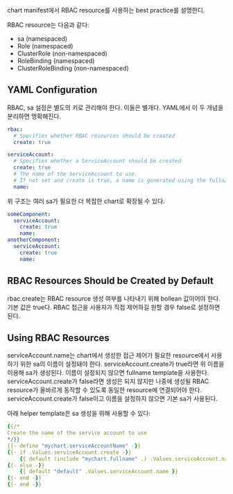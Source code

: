 chart manifest에서 RBAC resource를 사용하는 best practice를 설명한디.

RBAC resource는 다음과 같다:

- sa (namespaced)
- Role (namespaced)
- ClusterRole (non-namespaced)
- RoleBinding (namespaced)
- ClusterRoleBinding (non-namespaced)

## YAML Configuration
RBAC, sa 설정은 별도의 키로 관리해야 한다. 이들은 별개다. YAML에서 이 두 개념을 분리하면 명확해진다.

``` yaml
rbac:
  # Specifies whether RBAC resources should be created
  create: true

serviceAccount:
  # Specifies whether a ServiceAccount should be created
  create: true
  # The name of the ServiceAccount to use.
  # If not set and create is true, a name is generated using the fullname template
  name:
```

위 구조는 여러 sa가 필요한 더 복잡한 chart로 확장될 수 있다.

``` yaml
someComponent:
  serviceAccount:
    create: true
    name:
anotherComponent:
  serviceAccount:
    create: true
    name:
```

## RBAC Resources Should be Created by Default
rbac.create는 RBAC resource 생성 여부를 나타내기 위해 bollean 값이어야 한다. 기본 값은 true다. RBAC 접근을 사용자가 직접 제어하길 원할 경우 false로 설정하면 된다.

## Using RBAC Resources
serviceAccount.name는 chart에서 생성한 접근 제어가 필요한 resource에서 사용하기 위한 sa의 이름이 설정돼야 한다. serviceAccount.create가 true라면 위 이름을 이용해 sa가 생성된다. 이름이 설정되지 않으면 fullname template을 사용한다. serviceAccount.create가 false라면 생성은 되지 않지만 나중에 생성될 RBAC resource가 올바르게 동작할 수 있도록 동일한 resource에 연결되어야 한다. serviceAccount.create가 false이고 이름을 설정하지 않으면 기본 sa가 사용된다.

아래 helper template은 sa 생성을 위해 사용할 수 있다:

``` yaml
{{/*
Create the name of the service account to use
*/}}
{{- define "mychart.serviceAccountName" -}}
{{- if .Values.serviceAccount.create -}}
    {{ default (include "mychart.fullname" .) .Values.serviceAccount.name }}
{{- else -}}
    {{ default "default" .Values.serviceAccount.name }}
{{- end -}}
{{- end -}}
```